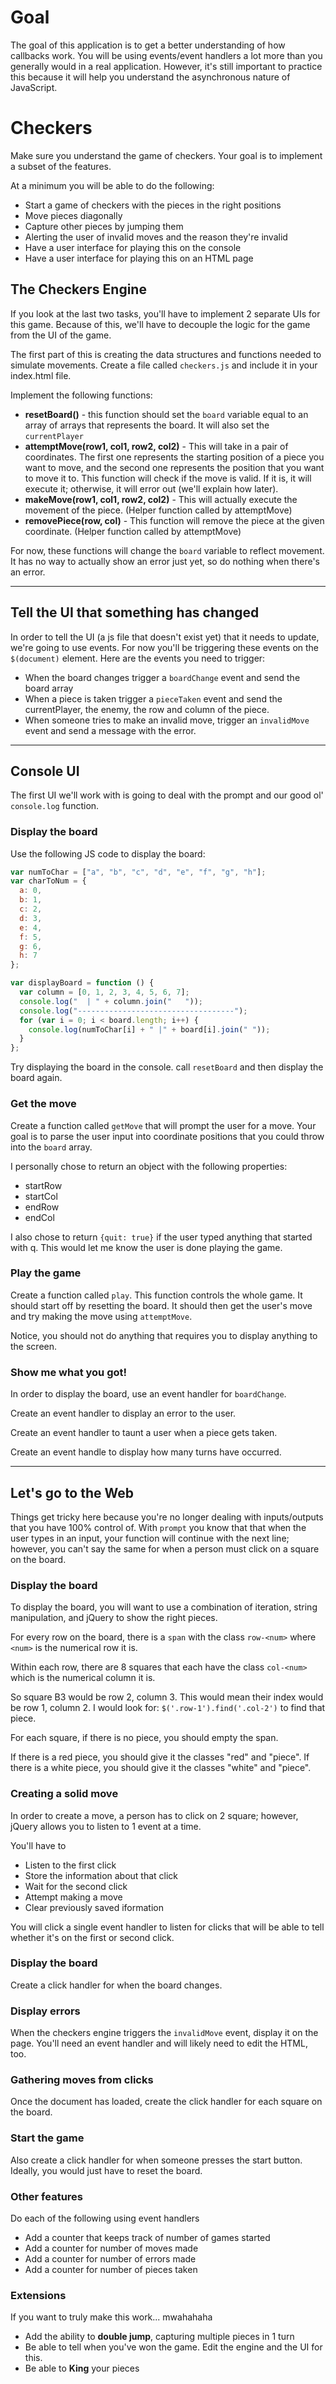 # Goal

The goal of this application is to get a better understanding of how callbacks work. You will be using events/event handlers a lot more than you generally would in a real application. However, it's still important to practice this because it will help you understand the asynchronous nature of JavaScript.

# Checkers

Make sure you understand the game of checkers. Your goal is to implement a subset of the features.

At a minimum you will be able to do the following:

* Start a game of checkers with the pieces in the right positions
* Move pieces diagonally
* Capture other pieces by jumping them
* Alerting the user of invalid moves and the reason they're invalid
* Have a user interface for playing this on the console
* Have a user interface for playing this on an HTML page

## The Checkers Engine

If you look at the last two tasks, you'll have to implement 2 separate UIs for this game. Because of this, we'll have to decouple the logic for the game from the UI of the game.

The first part of this is creating the data structures and functions needed to simulate movements. Create a file called `checkers.js` and include it in your index.html file.

Implement the following functions:

* **resetBoard()** - this function should set the `board` variable equal to an array of arrays that represents the board. It will also set the `currentPlayer`
* **attemptMove(row1, col1, row2, col2)** - This will take in a pair of coordinates. The first one represents the starting position of a piece you want to move, and the second one represents the position that you want to move it to. This function will check if the move is valid. If it is, it will execute it; otherwise, it will error out (we'll explain how later).
* **makeMove(row1, col1, row2, col2)** - This will actually execute the movement of the piece. (Helper function called by attemptMove)
* **removePiece(row, col)** - This function will remove the piece at the given coordinate. (Helper function called by attemptMove)

For now, these functions will change the `board` variable to reflect movement. It has no way to actually show an error just yet, so do nothing when there's an error.

---

## Tell the UI that something has changed

In order to tell the UI (a js file that doesn't exist yet) that it needs to update, we're going to use events. For now you'll be triggering these events on the `$(document)` element. Here are the events you need to trigger:

* When the board changes trigger a `boardChange` event and send the board array
* When a piece is taken trigger a `pieceTaken` event and send the currentPlayer, the enemy, the row and column of the piece.
* When someone tries to make an invalid move, trigger an `invalidMove` event and send a message with the error.

---

## Console UI

The first UI we'll work with is going to deal with the prompt and our good ol' `console.log` function.

### Display the board

Use the following JS code to display the board:

```javascript
var numToChar = ["a", "b", "c", "d", "e", "f", "g", "h"];
var charToNum = {
  a: 0,
  b: 1,
  c: 2,
  d: 3,
  e: 4,
  f: 5,
  g: 6,
  h: 7
};

var displayBoard = function () {
  var column = [0, 1, 2, 3, 4, 5, 6, 7];
  console.log("  | " + column.join("   "));
  console.log("-----------------------------------");
  for (var i = 0; i < board.length; i++) {
    console.log(numToChar[i] + " |" + board[i].join(" "));
  }
};
```

Try displaying the board in the console. call `resetBoard` and then display the board again.

### Get the move

Create a function called `getMove` that will prompt the user for a move. Your goal is to parse the user input into coordinate positions that you could throw into the `board` array.

I personally chose to return an object with the following properties:

* startRow
* startCol
* endRow
* endCol

I also chose to return `{quit: true}` if the user typed anything that started with q. This would let me know the user is done playing the game.

### Play the game

Create a function called `play`. This function controls the whole game. It should start off by resetting the board. It should then get the user's move and try making the move using `attemptMove`.

Notice, you should not do anything that requires you to display anything to the screen.

### Show me what you got!

In order to display the board, use an event handler for `boardChange`.

Create an event handler to display an error to the user.

Create an event handler to taunt a user when a piece gets taken.

Create an event handle to display how many turns have occurred.

---

## Let's go to the Web

Things get tricky here because you're no longer dealing with inputs/outputs that you have 100% control of. With `prompt` you know that that when the user types in an input, your function will continue with the next line; however, you can't say the same for when a person must click on a square on the board.

### Display the board

To display the board, you will want to use a combination of iteration, string manipulation, and jQuery to show the right pieces.

For every row on the board, there is a `span` with the class `row-<num>` where `<num>` is the numerical row it is.

Within each row, there are 8 squares that each have the class `col-<num>` which is the numerical column it is.

So square B3 would be row 2, column 3. This would mean their index would be row 1, column 2. I would look for: `$('.row-1').find('.col-2')` to find that piece.

For each square, if there is no piece, you should empty the span.

If there is a red piece, you should give it the classes "red" and "piece". If there is a white piece, you should give it the classes "white" and "piece".

### Creating a solid move

In order to create a move, a person has to click on 2 square; however, jQuery allows you to listen to 1 event at a time.

You'll have to

* Listen to the first click
* Store the information about that click
* Wait for the second click
* Attempt making a move
* Clear previously saved iformation

You will click a single event handler to listen for clicks that will be able to tell whether it's on the first or second click.

### Display the board

Create a click handler for when the board changes.

### Display errors

When the checkers engine triggers the `invalidMove` event, display it on the page. You'll need an event handler and will likely need to edit the HTML, too.

### Gathering moves from clicks

Once the document has loaded, create the click handler for each square on the board.

### Start the game

Also create a click handler for when someone presses the start button. Ideally, you would just have to reset the board.

### Other features

Do each of the following using event handlers

* Add a counter that keeps track of number of games started
* Add a counter for number of moves made
* Add a counter for number of errors made
* Add a counter for number of pieces taken

### Extensions

If you want to truly make this work... mwahahaha

* Add the ability to **double jump**, capturing multiple pieces in 1 turn
* Be able to tell when you've won the game. Edit the engine and the UI for this.
* Be able to **King** your pieces
